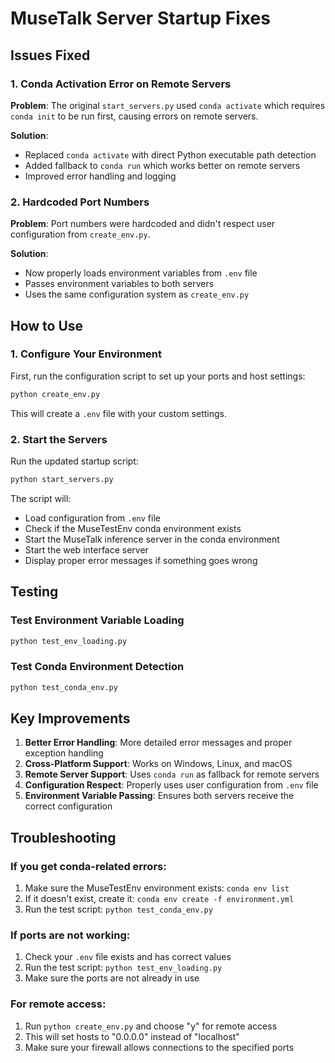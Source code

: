 # MuseTalk Server Startup Fixes

## Issues Fixed

### 1. Conda Activation Error on Remote Servers
**Problem**: The original `start_servers.py` used `conda activate` which requires `conda init` to be run first, causing errors on remote servers.

**Solution**: 
- Replaced `conda activate` with direct Python executable path detection
- Added fallback to `conda run` which works better on remote servers
- Improved error handling and logging

### 2. Hardcoded Port Numbers
**Problem**: Port numbers were hardcoded and didn't respect user configuration from `create_env.py`.

**Solution**:
- Now properly loads environment variables from `.env` file
- Passes environment variables to both servers
- Uses the same configuration system as `create_env.py`

## How to Use

### 1. Configure Your Environment
First, run the configuration script to set up your ports and host settings:

```bash
python create_env.py
```

This will create a `.env` file with your custom settings.

### 2. Start the Servers
Run the updated startup script:

```bash
python start_servers.py
```

The script will:
- Load configuration from `.env` file
- Check if the MuseTestEnv conda environment exists
- Start the MuseTalk inference server in the conda environment
- Start the web interface server
- Display proper error messages if something goes wrong

## Testing

### Test Environment Variable Loading
```bash
python test_env_loading.py
```

### Test Conda Environment Detection
```bash
python test_conda_env.py
```

## Key Improvements

1. **Better Error Handling**: More detailed error messages and proper exception handling
2. **Cross-Platform Support**: Works on Windows, Linux, and macOS
3. **Remote Server Support**: Uses `conda run` as fallback for remote servers
4. **Configuration Respect**: Properly uses user configuration from `.env` file
5. **Environment Variable Passing**: Ensures both servers receive the correct configuration

## Troubleshooting

### If you get conda-related errors:
1. Make sure the MuseTestEnv environment exists: `conda env list`
2. If it doesn't exist, create it: `conda env create -f environment.yml`
3. Run the test script: `python test_conda_env.py`

### If ports are not working:
1. Check your `.env` file exists and has correct values
2. Run the test script: `python test_env_loading.py`
3. Make sure the ports are not already in use

### For remote access:
1. Run `python create_env.py` and choose "y" for remote access
2. This will set hosts to "0.0.0.0" instead of "localhost"
3. Make sure your firewall allows connections to the specified ports
